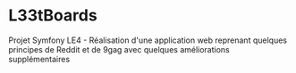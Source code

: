 # L33tBoards
Projet Symfony LE4 - Réalisation d'une application web reprenant quelques principes de Reddit et de 9gag avec quelques améliorations supplémentaires

